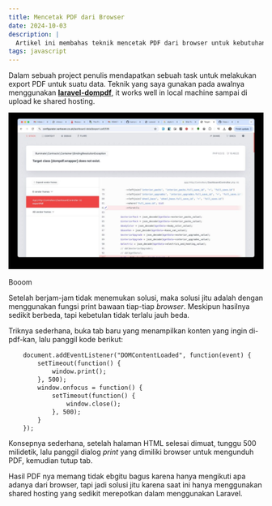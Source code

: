 ```yaml
---
title: Mencetak PDF dari Browser
date: 2024-10-03
description: |
  Artikel ini membahas teknik mencetak PDF dari browser untuk kebutuhan export data dengan menggunakan JavaScript tanpa menggunakan library pihak ketiga.
tags: javascript
---
```


Dalam sebuah project penulis mendapatkan sebuah task untuk melakukan export PDF untuk suatu data. Teknik yang saya gunakan pada awalnya menggunakan  **[laravel-dompdf](https://github.com/barryvdh/laravel-dompdf)**, it works well in local machine sampai di upload ke shared hosting.

![](/assets/images/posts/print-pdf-in-browser.jpeg)

Booom

Setelah berjam-jam tidak menemukan solusi, maka solusi jitu adalah dengan menggunakan fungsi print bawaan tiap-tiap  _browser_. Meskipun hasilnya sedikit berbeda, tapi kebetulan tidak terlalu jauh beda.

Triknya sederhana, buka tab baru yang menampilkan konten yang ingin di-pdf-kan, lalu panggil kode berikut:

```
    document.addEventListener("DOMContentLoaded", function(event) {
        setTimeout(function() {
            window.print();
        }, 500);
        window.onfocus = function() {
            setTimeout(function() {
                window.close();
            }, 500);
        }
    });
```

Konsepnya sederhana, setelah halaman HTML selesai dimuat, tunggu 500 milidetik, lalu panggil dialog  _print_  yang dimiliki browser untuk mengunduh PDF, kemudian tutup tab.

Hasil PDF nya memang tidak ebgitu bagus karena hanya mengikuti apa adanya dari browser, tapi jadi solusi jitu karena saat ini hanya menggunakan shared hosting yang sedikit merepotkan dalam menggunakan Laravel.
